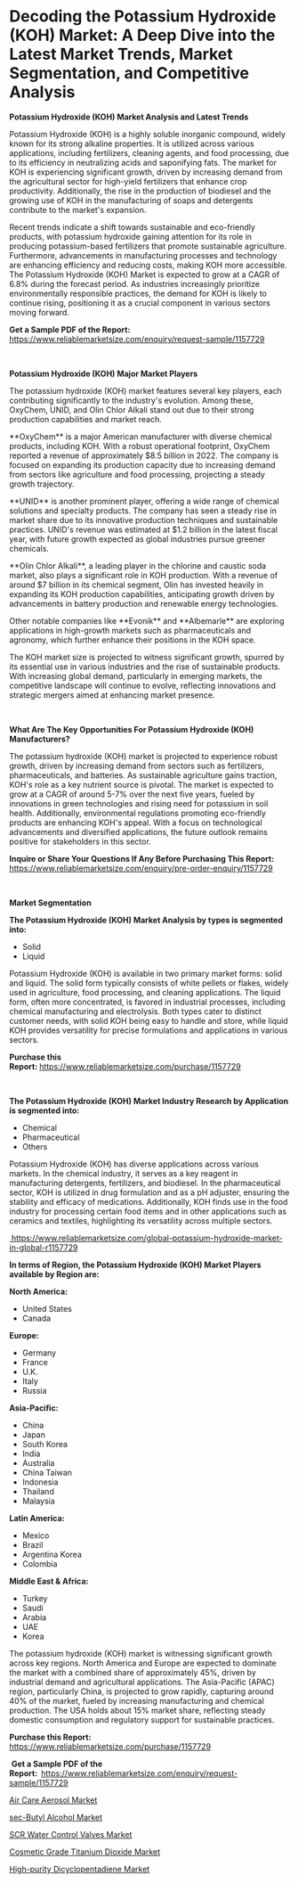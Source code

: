 <p><h1>Decoding the Potassium Hydroxide (KOH) Market: A Deep Dive into the Latest Market Trends, Market Segmentation, and Competitive Analysis</h1></p><p><strong>Potassium Hydroxide (KOH) Market Analysis and Latest Trends</strong></p>
<p><p>Potassium Hydroxide (KOH) is a highly soluble inorganic compound, widely known for its strong alkaline properties. It is utilized across various applications, including fertilizers, cleaning agents, and food processing, due to its efficiency in neutralizing acids and saponifying fats. The market for KOH is experiencing significant growth, driven by increasing demand from the agricultural sector for high-yield fertilizers that enhance crop productivity. Additionally, the rise in the production of biodiesel and the growing use of KOH in the manufacturing of soaps and detergents contribute to the market's expansion.</p><p>Recent trends indicate a shift towards sustainable and eco-friendly products, with potassium hydroxide gaining attention for its role in producing potassium-based fertilizers that promote sustainable agriculture. Furthermore, advancements in manufacturing processes and technology are enhancing efficiency and reducing costs, making KOH more accessible. The Potassium Hydroxide (KOH) Market is expected to grow at a CAGR of 6.8% during the forecast period. As industries increasingly prioritize environmentally responsible practices, the demand for KOH is likely to continue rising, positioning it as a crucial component in various sectors moving forward.</p></p>
<p><strong>Get a Sample PDF of the Report:&nbsp;</strong> <a href="https://www.reliablemarketsize.com/enquiry/request-sample/1157729?utm_campaign=1885&utm_medium=2&utm_source=Github&utm_content=ia&utm_term=21032025&utm_id=potassium-hydroxide-koh">https://www.reliablemarketsize.com/enquiry/request-sample/1157729</a></p>
<p>&nbsp;</p>
<p><strong>Potassium Hydroxide (KOH) Major Market Players</strong></p>
<p><p>The potassium hydroxide (KOH) market features several key players, each contributing significantly to the industry's evolution. Among these, OxyChem, UNID, and Olin Chlor Alkali stand out due to their strong production capabilities and market reach.</p><p>**OxyChem** is a major American manufacturer with diverse chemical products, including KOH. With a robust operational footprint, OxyChem reported a revenue of approximately $8.5 billion in 2022. The company is focused on expanding its production capacity due to increasing demand from sectors like agriculture and food processing, projecting a steady growth trajectory.</p><p>**UNID** is another prominent player, offering a wide range of chemical solutions and specialty products. The company has seen a steady rise in market share due to its innovative production techniques and sustainable practices. UNID's revenue was estimated at $1.2 billion in the latest fiscal year, with future growth expected as global industries pursue greener chemicals.</p><p>**Olin Chlor Alkali**, a leading player in the chlorine and caustic soda market, also plays a significant role in KOH production. With a revenue of around $7 billion in its chemical segment, Olin has invested heavily in expanding its KOH production capabilities, anticipating growth driven by advancements in battery production and renewable energy technologies.</p><p>Other notable companies like **Evonik** and **Albemarle** are exploring applications in high-growth markets such as pharmaceuticals and agronomy, which further enhance their positions in the KOH space.</p><p>The KOH market size is projected to witness significant growth, spurred by its essential use in various industries and the rise of sustainable products. With increasing global demand, particularly in emerging markets, the competitive landscape will continue to evolve, reflecting innovations and strategic mergers aimed at enhancing market presence.</p></p>
<p>&nbsp;</p>
<p><strong>What Are The Key Opportunities For Potassium Hydroxide (KOH) Manufacturers?</strong></p>
<p><p>The potassium hydroxide (KOH) market is projected to experience robust growth, driven by increasing demand from sectors such as fertilizers, pharmaceuticals, and batteries. As sustainable agriculture gains traction, KOH's role as a key nutrient source is pivotal. The market is expected to grow at a CAGR of around 5-7% over the next five years, fueled by innovations in green technologies and rising need for potassium in soil health. Additionally, environmental regulations promoting eco-friendly products are enhancing KOH's appeal. With a focus on technological advancements and diversified applications, the future outlook remains positive for stakeholders in this sector.</p></p>
<p><strong>Inquire or Share Your Questions If Any Before Purchasing This Report:</strong> <a href="https://www.reliablemarketsize.com/enquiry/pre-order-enquiry/1157729?utm_campaign=1885&utm_medium=2&utm_source=Github&utm_content=ia&utm_term=21032025&utm_id=potassium-hydroxide-koh">https://www.reliablemarketsize.com/enquiry/pre-order-enquiry/1157729</a></p>
<p>&nbsp;</p>
<p><strong>Market Segmentation</strong></p>
<p><strong>The Potassium Hydroxide (KOH) Market Analysis by types is segmented into:</strong></p>
<p><ul><li>Solid</li><li>Liquid</li></ul></p>
<p><p>Potassium Hydroxide (KOH) is available in two primary market forms: solid and liquid. The solid form typically consists of white pellets or flakes, widely used in agriculture, food processing, and cleaning applications. The liquid form, often more concentrated, is favored in industrial processes, including chemical manufacturing and electrolysis. Both types cater to distinct customer needs, with solid KOH being easy to handle and store, while liquid KOH provides versatility for precise formulations and applications in various sectors.</p></p>
<p><strong>Purchase this Report:&nbsp;</strong><a href="https://www.reliablemarketsize.com/purchase/1157729?utm_campaign=1885&utm_medium=2&utm_source=Github&utm_content=ia&utm_term=21032025&utm_id=potassium-hydroxide-koh">https://www.reliablemarketsize.com/purchase/1157729</a></p>
<p>&nbsp;</p>
<p><strong>The Potassium Hydroxide (KOH) Market Industry Research by Application is segmented into:</strong></p>
<p><ul><li>Chemical</li><li>Pharmaceutical</li><li>Others</li></ul></p>
<p><p>Potassium Hydroxide (KOH) has diverse applications across various markets. In the chemical industry, it serves as a key reagent in manufacturing detergents, fertilizers, and biodiesel. In the pharmaceutical sector, KOH is utilized in drug formulation and as a pH adjuster, ensuring the stability and efficacy of medications. Additionally, KOH finds use in the food industry for processing certain food items and in other applications such as ceramics and textiles, highlighting its versatility across multiple sectors.</p></p>
<p><a href="https://www.reliablemarketsize.com/global-potassium-hydroxide-market-in-global-r1157729?utm_campaign=1885&utm_medium=2&utm_source=Github&utm_content=ia&utm_term=21032025&utm_id=potassium-hydroxide-koh">&nbsp;https://www.reliablemarketsize.com/global-potassium-hydroxide-market-in-global-r1157729</a></p>
<p><strong>In terms of Region, the Potassium Hydroxide (KOH) Market Players available by Region are:</strong></p>
<p>
    <p> <strong> North America: </strong>
        <ul>
            <li>United States</li>
            <li>Canada</li>
        </ul>
        </p> 
    <p> <strong> Europe: </strong>
        <ul>
            <li>Germany</li>
            <li>France</li>
            <li>U.K.</li>
            <li>Italy</li>
            <li>Russia</li>
        </ul>
        </p> 
    <p> <strong> Asia-Pacific: </strong>
        <ul>
            <li>China</li>
            <li>Japan</li>
            <li>South Korea</li>
            <li>India</li>
            <li>Australia</li>
            <li>China Taiwan</li>
            <li>Indonesia</li>
            <li>Thailand</li>
            <li>Malaysia</li>
        </ul>
        </p> 
    <p> <strong> Latin America: </strong>
        <ul>
            <li>Mexico</li>
            <li>Brazil</li>
            <li>Argentina Korea</li>
            <li>Colombia</li>
        </ul>
        </p> 
    <p> <strong> Middle East & Africa: </strong>
        <ul>
            <li>Turkey</li>
            <li>Saudi</li>
            <li>Arabia</li>
            <li>UAE</li>
            <li>Korea</li>
        </ul>
    </p>
    </p>
<p><p>The potassium hydroxide (KOH) market is witnessing significant growth across key regions. North America and Europe are expected to dominate the market with a combined share of approximately 45%, driven by industrial demand and agricultural applications. The Asia-Pacific (APAC) region, particularly China, is projected to grow rapidly, capturing around 40% of the market, fueled by increasing manufacturing and chemical production. The USA holds about 15% market share, reflecting steady domestic consumption and regulatory support for sustainable practices.</p></p>
<p><strong>Purchase this Report: </strong><a href="https://www.reliablemarketsize.com/purchase/1157729?utm_campaign=1885&utm_medium=2&utm_source=Github&utm_content=ia&utm_term=21032025&utm_id=potassium-hydroxide-koh">https://www.reliablemarketsize.com/purchase/1157729</a></p>
<p>&nbsp;<strong>Get a Sample PDF of the Report:&nbsp;&nbsp;</strong><a href="https://www.reliablemarketsize.com/enquiry/request-sample/1157729?utm_campaign=1885&utm_medium=2&utm_source=Github&utm_content=ia&utm_term=21032025&utm_id=potassium-hydroxide-koh">https://www.reliablemarketsize.com/enquiry/request-sample/1157729</a></p>
<p><strong></strong></p>
<p><p><a href="https://github.com/guzmabugbyf1/Market-Research-Report-List-1/blob/main/air-care-aerosol-market.md?utm_campaign=1885&utm_medium=2&utm_source=Github&utm_content=ia&utm_term=21032025&utm_id=potassium-hydroxide-koh">Air Care Aerosol Market</a></p><p><a href="https://github.com/laroybarrize/Market-Research-Report-List-1/blob/main/sec-butyl-alcohol-market.md?utm_campaign=1885&utm_medium=2&utm_source=Github&utm_content=ia&utm_term=21032025&utm_id=potassium-hydroxide-koh">sec-Butyl Alcohol Market</a></p><p><a href="https://github.com/gallatannyv6/Market-Research-Report-List-1/blob/main/scr-water-control-valves-market.md?utm_campaign=1885&utm_medium=2&utm_source=Github&utm_content=ia&utm_term=21032025&utm_id=potassium-hydroxide-koh">SCR Water Control Valves Market</a></p><p><a href="https://github.com/melascalbirp/Market-Research-Report-List-1/blob/main/cosmetic-grade-titanium-dioxide-market.md?utm_campaign=1885&utm_medium=2&utm_source=Github&utm_content=ia&utm_term=21032025&utm_id=potassium-hydroxide-koh">Cosmetic Grade Titanium Dioxide Market</a></p><p><a href="https://github.com/waackheidtn5/Market-Research-Report-List-1/blob/main/high-purity-dicyclopentadiene-market.md?utm_campaign=1885&utm_medium=2&utm_source=Github&utm_content=ia&utm_term=21032025&utm_id=potassium-hydroxide-koh">High-purity Dicyclopentadiene Market</a></p></p>
